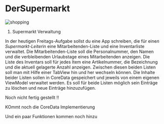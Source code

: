 # DerSupermarkt
 
![shopping](https://user-images.githubusercontent.com/101304191/216638496-b8c3074d-9ec2-4587-8288-ed393c6ba235.png)

1. Supermarkt Verwaltung

In der heutigen Freitags-Aufgabe sollst du eine App schreiben, die für eine*n
Supermarkt-Leiter*in eine Mitarbeitenden-Liste und eine Inventarliste verwaltet. Die
Mitarbeitenden-Liste soll die Personalnummer, den Namen und die verbleibenden Urlaubstage
eines Mitarbeitenden anzeigen. Die Liste des Inventars soll für jedes Item eine Artikelnummer,
die Bezeichnung und die aktuell gelagerte Anzahl anzeigen. Zwischen diesen beiden Listen soll
man mit Hilfe einer TabView hin und her wechseln können. Die Inhalte beider Listen sollen in
CoreData gespeichert und jeweils von einem eigenen ViewModel verwaltet werden. Es soll für
beide Listen möglich sein Einträge zu löschen und neue Einträge hinzuzufügen.

Noch nicht fertig gestellt !!

KOmmt noch die CoreData Implementierung 


Und ein paar Funktionen kommen noch hinzu
